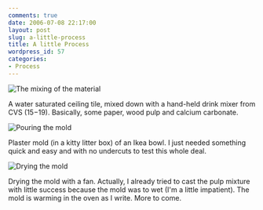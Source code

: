 ```yaml
---
comments: true
date: 2006-07-08 22:17:00
layout: post
slug: a-little-process
title: A little Process
wordpress_id: 57
categories:
- Process
---
```


![The mixing of the material](http://ryanfitzer.com/main/wp-content/uploads/2006/10/knife-bucket.jpg)

A water saturated ceiling tile, mixed down with a hand-held drink mixer from CVS ($15-$19). Basically, some paper, wood pulp and calcium carbonate.

![Pouring the mold](http://ryanfitzer.com/main/wp-content/uploads/2006/10/floor-plaster.jpg)

Plaster mold (in a kitty litter box) of an Ikea bowl. I just needed something quick and easy and with no undercuts to test this whole deal.

![Drying the mold](http://ryanfitzer.com/main/wp-content/uploads/2006/10/mold-fan.jpg)

Drying the mold with a fan. Actually, I already tried to cast the pulp mixture with little success because the mold was to wet (I'm a little impatient). The mold is warming in the oven as I write. More to come.
